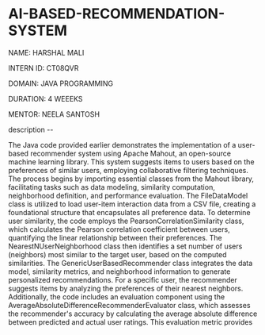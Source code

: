 # AI-BASED-RECOMMENDATION-SYSTEM

NAME: HARSHAL MALI

INTERN ID: CT08QVR

DOMAIN: JAVA PROGRAMMING

DURATION: 4 WEEEKS

MENTOR: NEELA SANTOSH

description -- 

The Java code provided earlier demonstrates the implementation of a user-based recommender system using Apache Mahout, an open-source machine learning library. This system suggests items to users based on the preferences of similar users, employing collaborative filtering techniques. The process begins by importing essential classes from the Mahout library, facilitating tasks such as data modeling, similarity computation, neighborhood definition, and performance evaluation. The FileDataModel class is utilized to load user-item interaction data from a CSV file, creating a foundational structure that encapsulates all preference data. To determine user similarity, the code employs the PearsonCorrelationSimilarity class, which calculates the Pearson correlation coefficient between users, quantifying the linear relationship between their preferences. The NearestNUserNeighborhood class then identifies a set number of users (neighbors) most similar to the target user, based on the computed similarities. The GenericUserBasedRecommender class integrates the data model, similarity metrics, and neighborhood information to generate personalized recommendations. For a specific user, the recommender suggests items by analyzing the preferences of their nearest neighbors. Additionally, the code includes an evaluation component using the AverageAbsoluteDifferenceRecommenderEvaluator class, which assesses the recommender's accuracy by calculating the average absolute difference between predicted and actual user ratings. This evaluation metric provides



